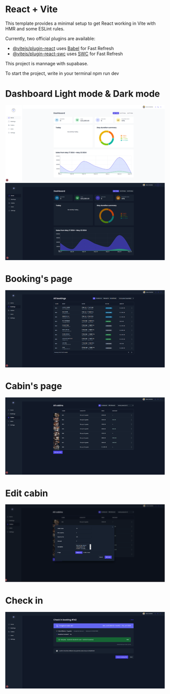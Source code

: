 # React + Vite

This template provides a minimal setup to get React working in Vite with HMR and some ESLint rules.

Currently, two official plugins are available:

- [@vitejs/plugin-react](https://github.com/vitejs/vite-plugin-react/blob/main/packages/plugin-react/README.md) uses [Babel](https://babeljs.io/) for Fast Refresh
- [@vitejs/plugin-react-swc](https://github.com/vitejs/vite-plugin-react-swc) uses [SWC](https://swc.rs/) for Fast Refresh

This project is mannage with supabase.

To start the project, write in your terminal npm run dev

# Dashboard Light mode & Dark mode
![plot](./src/assets/dashlight.png)
![plot](./src/assets/dashdark.png)

# Booking's page

![plot](./src/assets/bookings.png)

# Cabin's page

![plot](./src/assets/cabins.png)

# Edit cabin

![plot](./src/assets/edit_cabin.png)

# Check in

![plot](./src/assets/check-in.png)